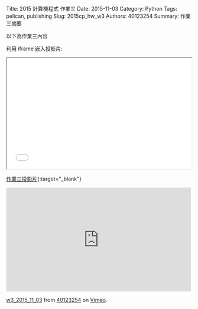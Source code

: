 Title: 2015 計算機程式 作業三
Date: 2015-11-03
Category: Python
Tags: pelican, publishing
Slug: 2015cp_hw_w3
Authors: 40123254
Summary: 作業三摘要

以下為作業三內容

利用 iframe 嵌入投影片:

<iframe src="40123254_cp_w3_p.html" width="500" height="300"></iframe>

[作業三投影片](40123254_cp_w3_p.html){:target="_blank"}


<iframe src="https://player.vimeo.com/video/144490685" width="500" height="281" frameborder="0" webkitallowfullscreen mozallowfullscreen allowfullscreen></iframe> <p><a href="https://vimeo.com/144490685">w3_2015_11_03</a> from <a href="https://vimeo.com/user40881402">40123254</a> on <a href="https://vimeo.com">Vimeo</a>.</p>
